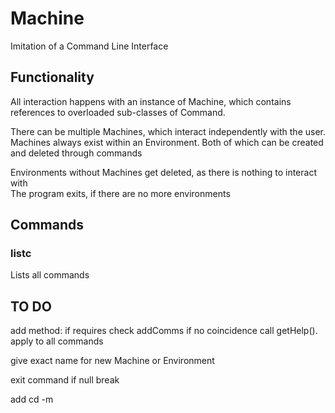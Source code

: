# Machine

Imitation of a Command Line Interface

## Functionality

All interaction happens with an instance of Machine, which contains references to overloaded sub-classes of Command.

There can be multiple Machines, which interact independently with the user.  
Machines always exist within an Environment. Both of which can be created and deleted through commands

Environments without Machines get deleted, as there is nothing to interact with  
The program exits, if there are no more environments

## Commands
### listc
Lists all commands
###

## TO DO
add method: if requires check addComms
if no coincidence call getHelp(). apply to all commands

give exact name for new Machine or Environment

exit command
if null break

add cd -m
